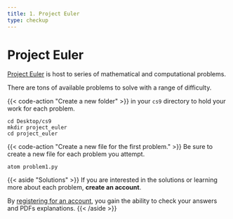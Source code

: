 ```yaml
---
title: 1. Project Euler
type: checkup
---
```


# Project Euler

[Project Euler](https://projecteuler.net/archives) is host to series of mathematical and computational problems. 

There are tons of available problems to solve with a range of difficulty. 

{{< code-action "Create a new folder" >}} in your `cs9` directory to hold your work for each problem. 
```shell
cd Desktop/cs9
mkdir project_euler
cd project_euler
```
{{< code-action "Create a new file for the first problem." >}} Be sure to create a new file for each problem you attempt. 
```shell
atom problem1.py
```

{{< aside "Solutions" >}}
If you are interested in the solutions or learning more about each problem, **create an account**. 

By [registering for an account](https://projecteuler.net/register), you gain the ability to check your answers and PDFs explanations. 
{{< /aside >}}
